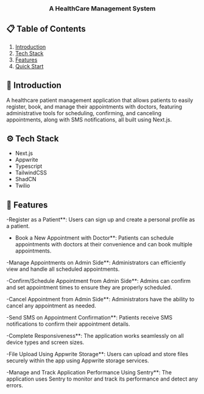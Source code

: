 
  <h3 align="center">A HealthCare Management System</h3>


## 📋 <a name="table">Table of Contents</a>

1. [Introduction](#introduction)
2. [Tech Stack](#tech-stack)
3. [Features](#features)
4. [Quick Start](#quick-start)


## <a name="introduction">🤖 Introduction</a>

A healthcare patient management application that allows patients to easily register, book, and manage their appointments with doctors, featuring administrative tools for scheduling, confirming, and canceling appointments, along with SMS notifications, all built using Next.js.


## <a name="tech-stack">⚙️ Tech Stack</a>

- Next.js
- Appwrite
- Typescript
- TailwindCSS
- ShadCN
- Twilio

## <a name="features">🔋 Features</a>

-Register as a Patient**: Users can sign up and create a personal profile as a patient.

- Book a New Appointment with Doctor**: Patients can schedule appointments with doctors at their convenience and can book multiple appointments.

-Manage Appointments on Admin Side**: Administrators can efficiently view and handle all scheduled appointments.

-Confirm/Schedule Appointment from Admin Side**: Admins can confirm and set appointment times to ensure they are properly scheduled.

-Cancel Appointment from Admin Side**: Administrators have the ability to cancel any appointment as needed.

-Send SMS on Appointment Confirmation**: Patients receive SMS notifications to confirm their appointment details.

-Complete Responsiveness**: The application works seamlessly on all device types and screen sizes.

-File Upload Using Appwrite Storage**: Users can upload and store files securely within the app using Appwrite storage services.

-Manage and Track Application Performance Using Sentry**: The application uses Sentry to monitor and track its performance and detect any errors.

